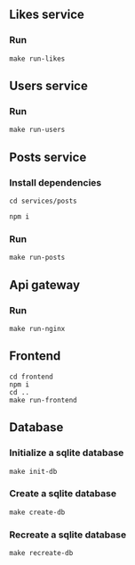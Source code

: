 ## Likes service

### Run
```
make run-likes
```

## Users service

### Run
```
make run-users
```

## Posts service

### Install dependencies
```
cd services/posts

npm i
```

### Run
```
make run-posts
```

## Api gateway
### Run
```
make run-nginx
```

## Frontend
```
cd frontend
npm i
cd ..
make run-frontend
```

## Database
### Initialize a sqlite database
```
make init-db
```

### Create a sqlite database
```
make create-db
```

### Recreate a sqlite database
```
make recreate-db
```